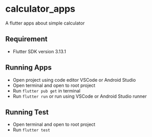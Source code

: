 # calculator_apps

A flutter apps about simple calculator

## Requirement
- Flutter SDK version 3.13.1

## Running Apps
- Open project using code editor VSCode or Android Studio
- Open terminal and open to root project
- Run ```flutter pub get``` in terminal
- Run ```flutter run``` or run using VSCode or Android Studio runner

## Running Test
- Open terminal and open to root project
- Run ```flutter test```